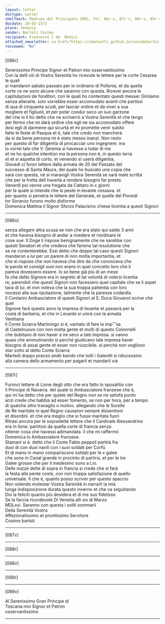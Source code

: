 ```yaml
---
layout: letter
doctype: Letter
shelfmark: Mediceo del Principato 2981, fol. 86r-v, 87r-v, 88r-v, 89r-v
docdate: 19-03-1572
place: Venezia
sender: Bartoli Cosimo
recipient: Francesco I de' Medici
attached_newsletter: <a href="https://smansutti.github.io/cosimobartoli/texts/3081_011/">3081_011</a>
reviewed: "No"
---
```


[086r]  
  
  
Serenissimo Principe Signor et Patron mio osservantissimo  
Con la delli viii di Vostra Serenità ho ricevute le lettere per la corte Cesarea le quali  
si mandaron sabato passato per lo ordinario di Pollonia, et da quella  
corte ce ne sono alcune che saranno con questa. Ricevei ancora le  
capitulazioni de fonditori, con le quali ho contentato questi messer Girolamo  
senza alterarle. solo vorrebbe esser accomodato avanti che partissi  
di qua di cinquanta scudi, per lasciar ordine et da viver a sua  
mogliere et figliuoli, et per poter condur seco un suo garzone  
del che io li ho detto che ne scriverrò a Vostra Serenità et che tengo  
per fermo che mi darà ordine che egli ne sia accomodato offere  
dosi egli di darmene qui sicurtà et mi promette venir subito  
fatte le feste di Pasqua et è, tale che credo non mancherà  
da sì da bene persona mi è stato messo inanzi. Non resto  
per questo di far diligentia di procacciar uno ingegnere. ma  
lo vorrei tale che V. Serenta si havesse a lodar di me  
et ne ho qualche intention ma la persona non è, in questo terra  
et et si aspetta di corto, et venendo si userà diligentia,  
Giovedi ci furon lettere dalla armata de 20 del Passato del  
successo di Santa Maura, del quale ho buscato una copia che  
sarà con questa, né si maravigli Vostra Serenità se sarà male scritta  
che per la fretta dell haverla a rendere bisogno far presto.  
Venerdì poi venne una fregata da Cattaro in x giorni  
per la quale si intende che la peste in levante cessava. et  
per quanto si penetra le lettere del Generale, et quelle del Piovedi  
tor Soranzo furono molto disforme  
Domenica Mattina il Signor Sforzo Palavisino chiese licentia a questi Signori  
  
---  

[086v]  
  
  
senza allegare altra scusa se non che era stato qui saldo 3 anni  
et che haveva bisogno di andar a rivedere et riordinare le  
cose sue. Il Doge li rispose benignamente che ne sarebbe con  
questi Senatori et che credeva che farieno tal resolutione che  
se ne contenterebbe. Essi detto che doppo tal caso questi Signori  
mandaron a lui per un parere di non molta importantia, et  
che ei rispose che non haveva che dire da che conosceva che  
le parole et consigli suoi non erano in quel concetto loro che li  
pareva dovessero essere. Io so bene già più di un mese  
fa che detto Signore era in segreto di tal volontà di volersi licentia  
re, parendoli che questi Signori non facessero quel capitale che se li aspet  
tava di lui. et non voleva che la sua troppa patientia con loro  
nocessi alla sua riputazione, talmente che la paresse codardia  
Il Contarini Ambasciatore di questi Signori al S. Duca Giovanni scrive che quel  
Signore farà questo anno la impresa di levante et passerà per la  
costà di barberia, et che in Levante si unirà con la armata  
Venitiana  
Il Conte Sciarra Martiningo si è, vantato di fare la imp⁀sa  
di Castelnuovo con non molta gente et molti di questo Colonnelli  
che dubitano di non haver a ire seco a tale impresa. si vanno  
quasi che ammutinando sì perché giudicano tale impresa haver  
bisogno di assai gente et esser non riuscibile. sì perché non vogliono  
star sotto al detto Conte Sciarra  
Martedì doppo pranzo andò bando che tutti i Galeotti si riducessino  
alla camera dello armamento per pagarli et mandarli via  
  
---  

[087r]  
  
  
Furonci lettere di Lione degli otto che era fatto lo sposalitio con  
il Principe di Navarra. del quale lo Ambasciatore franzese che è,  
qui mi ha detto che per quiete del Regno non se ne satisfa punto  
anzi crede che habbia ad esser fomento, se non per hora, per a tempo  
di qualche altro travaglio o motivo. allegando che le Sorelle  
de Re maritate in quel Regno causaron sempre dissentioni  
et disordini. et che era meglio che si fusse maritata fuori  
Ritrasi ancora per le sopradette lettere che il Cardinale Alessandrino  
era in lione. partitosi da quella corte di francia senza  
ottener cosa che havessi adimandata. il che mi raffermò  
Domenica lo Ambasciatore franzese.  
Stamani si è. detto che il Conte Fabio peppoli partirà fra  
duoi dì con duoi navili con i suoi soldati per Corfù  
Et di mano in mano compariscono soldati per le x galee  
che sono in Canal grande in procinto di partirsi, et per le tre  
Galee grosse che per il medesimo sono a Lio.  
Delle nozze dette di sopra in francia si crede che si farà  
la festa alla pente coste, con non troppa satisfazione di quello  
universale. Il che è, quanto posso scriver per questo spaccio  
Non volendo molestar Vostra Serenità in narrarli la mia  
lunga indisposizione durata questo inverno et che va seguitando  
Dio la feliciti quanto più desidera et di me suo fidelisso  
Se la faccia ricordevole Di Venetia alli xix di Marzo  
MDLxxi. Saranno con questa i soliti sommarii  
Della Serenità Vostra  
Affezionatissimo et prontissimo Servitore  
Cosimo bartoli  
  
---  

[087v]  
  
  
  
---  

[088r]  
  
  
  
---  

[088v]  
  
  
  
---  

[089r]  
  
  
  
---  

[089v]  
  
  
Al Serenissimo Gran Principe di  
Toscana mio Signor et Patron  
osservantissimo  
  
---  

